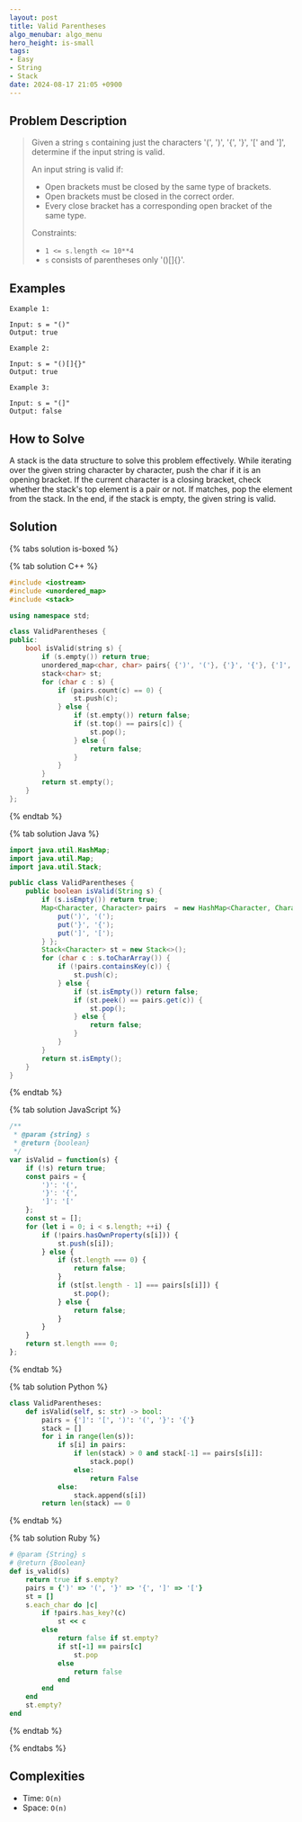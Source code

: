 ```yaml
---
layout: post
title: Valid Parentheses
algo_menubar: algo_menu
hero_height: is-small
tags:
- Easy
- String
- Stack
date: 2024-08-17 21:05 +0900
---
```

## Problem Description
> Given a string `s` containing just the characters '(', ')', '{', '}', '[' and ']', determine if the input string is
> valid.
>
> An input string is valid if:
> - Open brackets must be closed by the same type of brackets.
> - Open brackets must be closed in the correct order.
> - Every close bracket has a corresponding open bracket of the same type.
>
> Constraints:
> - `1 <= s.length <= 10**4`
> - `s` consists of parentheses only '()[]{}'.


## Examples
```
Example 1:

Input: s = "()"
Output: true
```

```
Example 2:

Input: s = "()[]{}"
Output: true
```

```
Example 3:

Input: s = "(]"
Output: false
```

## How to Solve

A stack is the data structure to solve this problem effectively.
While iterating over the given string character by character, push the char if it is an opening bracket.
If the current character is a closing bracket, check whether the stack's top element is a pair or not.
If matches, pop the element from the stack.
In the end, if the stack is empty, the given string is valid.

## Solution

{% tabs solution is-boxed %}

{% tab solution C++ %}
```cpp
#include <iostream>
#include <unordered_map>
#include <stack>

using namespace std;

class ValidParentheses {
public:
    bool isValid(string s) {
        if (s.empty()) return true;
        unordered_map<char, char> pairs{ {')', '('}, {'}', '{'}, {']', '['} };
        stack<char> st;
        for (char c : s) {
            if (pairs.count(c) == 0) {
                st.push(c);
            } else {
                if (st.empty()) return false;
                if (st.top() == pairs[c]) {
                    st.pop();
                } else {
                    return false;
                }
            }
        }
        return st.empty();
    }
};
```
{% endtab %}

{% tab solution Java %}
```java
import java.util.HashMap;
import java.util.Map;
import java.util.Stack;

public class ValidParentheses {
    public boolean isValid(String s) {
        if (s.isEmpty()) return true;
        Map<Character, Character> pairs  = new HashMap<Character, Character>() { {
            put(')', '(');
            put('}', '{');
            put(']', '[');
        } };
        Stack<Character> st = new Stack<>();
        for (char c : s.toCharArray()) {
            if (!pairs.containsKey(c)) {
                st.push(c);
            } else {
                if (st.isEmpty()) return false;
                if (st.peek() == pairs.get(c)) {
                    st.pop();
                } else {
                    return false;
                }
            }
        }
        return st.isEmpty();
    }
}
```
{% endtab %}

{% tab solution JavaScript %}
```js
/**
 * @param {string} s
 * @return {boolean}
 */
var isValid = function(s) {
    if (!s) return true;
    const pairs = {
        ')': '(',
        '}': '{',
        ']': '['
    };
    const st = [];
    for (let i = 0; i < s.length; ++i) {
        if (!pairs.hasOwnProperty(s[i])) {
            st.push(s[i]);
        } else {
            if (st.length === 0) {
                return false;
            }
            if (st[st.length - 1] === pairs[s[i]]) {
                st.pop();
            } else {
                return false;
            }
        }
    }
    return st.length === 0;
};
```
{% endtab %}

{% tab solution Python %}
```python
class ValidParentheses:
    def isValid(self, s: str) -> bool:
        pairs = {']': '[', ')': '(', '}': '{'}
        stack = []
        for i in range(len(s)):
            if s[i] in pairs:
                if len(stack) > 0 and stack[-1] == pairs[s[i]]:
                    stack.pop()
                else:
                    return False
            else:
                stack.append(s[i])
        return len(stack) == 0  
```
{% endtab %}

{% tab solution Ruby %}
```ruby
# @param {String} s
# @return {Boolean}
def is_valid(s)
    return true if s.empty?
    pairs = {')' => '(', '}' => '{', ']' => '['}
    st = []
    s.each_char do |c|
        if !pairs.has_key?(c)
            st << c
        else
            return false if st.empty?
            if st[-1] == pairs[c]
                st.pop
            else
                return false
            end
        end
    end
    st.empty?
end
```
{% endtab %}

{% endtabs %}



## Complexities
- Time: `O(n)`
- Space: `O(n)`
